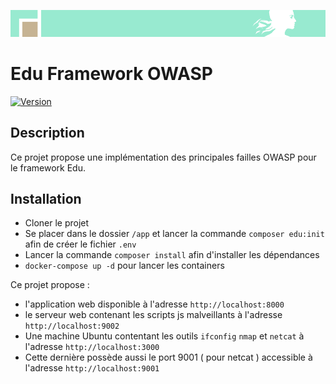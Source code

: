 ![separe](https://github.com/studoo-app/.github/blob/main/profile/studoo-banner-logo.png)
# Edu Framework OWASP
[![Version](https://img.shields.io/badge/Version-1.0.0-blue)]()

## Description
Ce projet propose une implémentation des principales failles OWASP pour le framework Edu.

## Installation
- Cloner le projet
- Se placer dans le dossier `/app` et lancer la commande `composer edu:init` afin de créer le fichier `.env`
- Lancer la commande `composer install` afin d'installer les dépendances
- `docker-compose up -d` pour lancer les containers

Ce projet propose :
- l'application web disponible à l'adresse `http://localhost:8000`
- le serveur web contenant les scripts js malveillants à l'adresse `http://localhost:9002`
- Une machine Ubuntu contentant les outils `ifconfig` `nmap` et `netcat` à l'adresse `http://localhost:3000`
- Cette dernière possède aussi le port 9001 ( pour netcat ) accessible à l'adresse `http://localhost:9001`